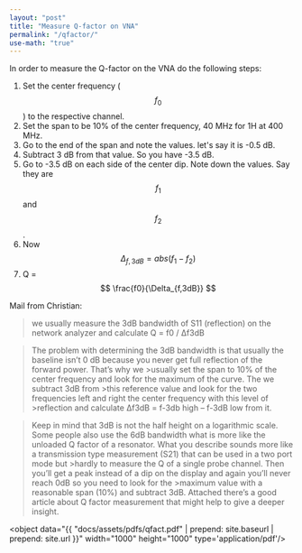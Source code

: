 ```yaml
---
layout: "post"
title: "Measure Q-factor on VNA"
permalink: "/qfactor/"
use-math: "true"
---
```


In order to measure the Q-factor on the VNA do the following steps:

1. Set the center frequency ($$ f_0 $$) to the respective channel.
2. Set the span to be 10% of the center frequency, 40 MHz for 1H at 400 MHz.
3. Go to the end of the span and note the values. let's say it is -0.5 dB.
4. Subtract 3 dB from that value. So you have -3.5 dB.
5. Go to -3.5 dB on each side of the center dip. Note down the values. Say they are $$ f_1 $$ and $$ f_2 $$.
6. Now $$ \Delta_{f,3dB}  =  abs(f_1-f_2) $$
7. Q = $$ \frac{f0}{\Delta_{f,3dB}} $$

Mail from Christian:

>we usually measure the 3dB bandwidth of S11 (reflection) on the network analyzer and calculate Q = f0 / ∆f3dB

>The problem with determining the 3dB bandwidth
>is that usually the baseline isn’t 0 dB because you never get full reflection of the forward power. That’s why we >usually set the span to 10% of the center frequency and look for the maximum of the curve. The we subtract 3dB from >this reference value and look for the two frequencies left and right the center frequency with this level of >reflection and calculate ∆f3dB = f-3db high – f-3dB low  from it.

>Keep in mind that 3dB is not the half height on a logarithmic scale.
>Some people also use the 6dB bandwidth what is more like the unloaded Q factor of a resonator.
>What you describe sounds more like a transmission type measurement (S21) that can be used in a two port mode but >hardly to measure the Q of a single probe channel.
>Then you’ll get a peak instead of a dip on the display and again you’ll never reach 0dB so you need to look for the >maximum value with a reasonable span (10%) and subtract 3dB.
>Attached there’s a good article about Q factor measurement that might help to give a deeper insight.

<object data="{{ "docs/assets/pdfs/qfact.pdf" | prepend: site.baseurl | prepend: site.url }}" width="1000" height="1000" type='application/pdf'/></object>